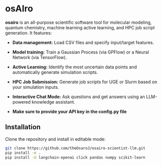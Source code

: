 # osAIro

**osairo** is an all-purpose scientific software tool for molecular modeling, quantum chemistry, machine learning active learning, and HPC job script generation. It features:

- **Data management:** Load CSV files and specify input/target features.
- **Model training:** Train a Gaussian Process (via GPFlow) or a Neural Network (via TensorFlow).
- **Active Learning:** Identify the most uncertain data points and automatically generate simulation scripts.
- **HPC Job Submission:** Generate job scripts for UGE or Slurm based on your simulation inputs.
- **Interactive Chat Mode:** Ask questions and get answers using an LLM-powered knowledge assistant.

- **Make sure to provide your API key in the config.py file**

## Installation

Clone the repository and install in editable mode:

```bash
git clone https://github.com/theOsaroJ/osairo-scientist-llm.git
pip install -e .
pip install -U langchain-openai click pandas numpy scikit-learn

